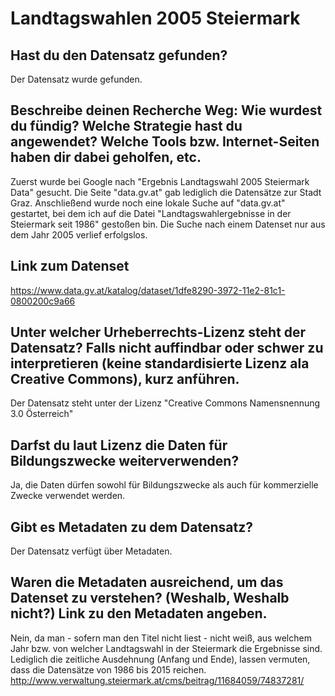 # Landtagswahlen 2005 Steiermark

## Hast du den Datensatz gefunden?
Der Datensatz wurde gefunden.

## Beschreibe deinen Recherche Weg: Wie wurdest du fündig? Welche Strategie hast du angewendet? Welche Tools bzw. Internet-Seiten haben dir dabei geholfen, etc.
Zuerst wurde bei Google nach "Ergebnis Landtagswahl 2005 Steiermark Data" gesucht. Die Seite "data.gv.at" gab lediglich die Datensätze zur Stadt Graz. Anschließend wurde noch eine lokale Suche auf "data.gv.at" gestartet, bei dem ich auf die Datei "Landtagswahlergebnisse in der Steiermark seit 1986" gestoßen bin. Die Suche nach einem Datenset nur aus dem Jahr 2005 verlief erfolgslos.

## Link zum Datenset
https://www.data.gv.at/katalog/dataset/1dfe8290-3972-11e2-81c1-0800200c9a66

## Unter welcher Urheberrechts-Lizenz steht der Datensatz? Falls nicht auffindbar oder schwer zu interpretieren (keine standardisierte Lizenz ala Creative Commons), kurz anführen.
Der Datensatz steht unter der Lizenz "Creative Commons Namensnennung 3.0 Österreich"

## Darfst du laut Lizenz die Daten für Bildungszwecke weiterverwenden?
Ja, die Daten dürfen sowohl für Bildungszwecke als auch für kommerzielle Zwecke verwendet werden.

## Gibt es Metadaten zu dem Datensatz?
Der Datensatz verfügt über Metadaten.

## Waren die Metadaten ausreichend, um das Datenset zu verstehen? (Weshalb, Weshalb nicht?) Link zu den Metadaten angeben.
Nein, da man - sofern man den Titel nicht liest - nicht weiß, aus welchem Jahr bzw. von welcher Landtagswahl in der Steiermark die Ergebnisse sind. Lediglich die zeitliche Ausdehnung (Anfang und Ende), lassen vermuten, dass die Datensätze von 1986 bis 2015 reichen.
http://www.verwaltung.steiermark.at/cms/beitrag/11684059/74837281/ 
